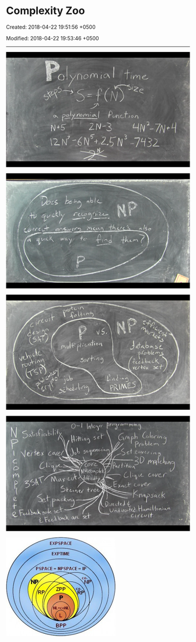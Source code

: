 # Complexity Zoo

Created: 2018-04-22 19:51:56 +0500

Modified: 2018-04-22 19:53:46 +0500

---

![0 n 。 罒 十 罒 。 , 0 、 乀 C ~ 0 N ∕ 一 N 2 N3 一 乃 32 ](media/Complexity-Zoo-image1.png)



![S 0 ](media/Complexity-Zoo-image2.png)



![c = 一 → く コ C ド 弋 。 9 少 0 ( 0 ~ 0 - っ 一 0 ) 三 ISQ ](media/Complexity-Zoo-image3.png)



![4 ー っ フ ノ ! つ 月 、 H 町 u ・ め ー 0 ハ わ ? 。 っ ノ で ォ 去 u 2 つ 2 / ネ ノ 分 し , つ イ 9 ノ 2 刀 0 つ つ レ メ ヨ 、 を 喞 p 咩 。 ~ ゞ 99 d ノ つ / つ つ つ つ 信 羽 の で Al 0 つ つ Ⅱ フ つ ノ の c ゎ ~ っ ps 、 , ~ , 物 ノ 劬 。 フ メ ノ 2 ト ー 引 負 。 ノ d 0 l) 卩 。 り 甲 。 叫 用 ノ レ / 丿 0 0 川 U 睥 9 N 材 ~ ~ 鵬 司 从 っ 凹 ト 0 ](media/Complexity-Zoo-image4.png)



![Image result for complexity zoo](media/Complexity-Zoo-image5.jpg)





